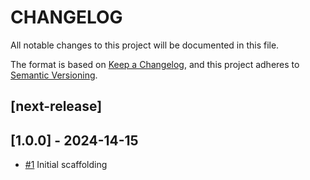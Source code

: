 # CHANGELOG
All notable changes to this project will be documented in this file.

The format is based on  [Keep a Changelog](http://keepachangelog.com/en/1.0.0/), 
and this project adheres to [Semantic Versioning](http://semver.org/spec/v2.0.0.html).

## [next-release]

## [1.0.0] - 2024-14-15
- [#1](https://github.com/dancrewzus/tech-talent-hub-api/pull/1) Initial scaffolding